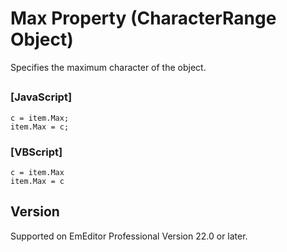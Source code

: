 # Max Property (CharacterRange Object)

Specifies the maximum character of the object.

## 

### \[JavaScript\]

```
c = item.Max;
item.Max = c;
```

### \[VBScript\]

```
c = item.Max
item.Max = c
```

## Version

Supported on EmEditor Professional Version 22.0 or later.
